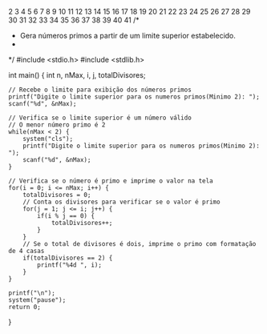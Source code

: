 
2
3
4
5
6
7
8
9
10
11
12
13
14
15
16
17
18
19
20
21
22
23
24
25
26
27
28
29
30
31
32
33
34
35
36
37
38
39
40
41
/*
 * Gera números primos a partir de um limite superior estabelecido.
 *
 */
#include <stdio.h>
#include <stdlib.h>
 
int main() {
    int n, nMax, i, j, totalDivisores;
 
    // Recebe o limite para exibição dos números primos
    printf("Digite o limite superior para os numeros primos(Minimo 2): ");
    scanf("%d", &nMax);
 
    // Verifica se o limite superior é um número válido
    // O menor número primo é 2
    while(nMax < 2) {
        system("cls");
        printf("Digite o limite superior para os numeros primos(Minimo 2): ");
        scanf("%d", &nMax);
    }
 
    // Verifica se o número é primo e imprime o valor na tela
    for(i = 0; i <= nMax; i++) {
        totalDivisores = 0;
        // Conta os divisores para verificar se o valor é primo
        for(j = 1; j <= i; j++) {
            if(i % j == 0) {
                totalDivisores++;
            }
        }
        // Se o total de divisores é dois, imprime o primo com formatação de 4 casas
        if(totalDivisores == 2) {
            printf("%4d ", i);
        }
    }
 
    printf("\n");
    system("pause");
    return 0;
}
